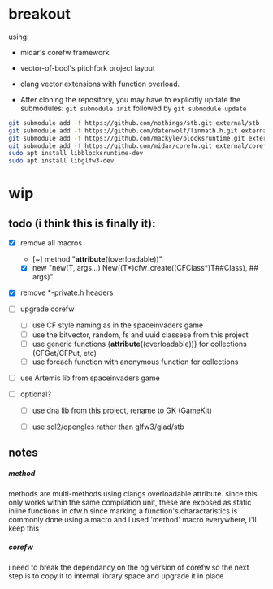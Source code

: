 # breakout 


using:
* midar's corefw framework
* vector-of-bool's pitchfork project layout
* clang vector extensions with function overload.

* After cloning the repository, you may have to explicitly update the submodules: `git submodule init` followed by `git submodule update`

```bash
git submodule add -f https://github.com/nothings/stb.git external/stb
git submodule add -f https://github.com/datenwolf/linmath.h.git external/linmath.h
git submodule add -f https://github.com/mackyle/blocksruntime.git external/blocksruntime
git submodule add -f https://github.com/midar/corefw.git external/corefw
sudo apt install libblocksruntime-dev
sudo apt install libglfw3-dev
```
# wip
## todo (i think this is finally it):


- [x] remove all macros
    - [~] method    "__attribute__((overloadable))"
    - [x] new       "new(T, args...) New((T*)cfw_create((CFClass*)T##Class), ## args)"
- [x] remove *-private.h headers

- [ ] upgrade corefw
    - [ ] use CF style naming as in the spaceinvaders game
    - [ ] use the bitvector, random, fs and uuid classese from this project
    - [ ] use generic functions {__attribute__((overloadable))} for collections (CFGet/CFPut, etc)
    - [ ] use foreach function with anonymous function for collections 

- [ ] use Artemis lib from spaceinvaders game

- [ ] optional?
    - [ ] use dna lib from this project, rename to GK (GameKit)
    - [ ] use sdl2/opengles  rather than glfw3/glad/stb


## notes

##### method
methods are multi-methods using clangs overloadable attribute. since this only works within the same compilation unit, these are exposed as static inline functions in cfw.h
since marking a function's charactaristics is commonly done using a macro and i used 'method' macro everywhere, i'll keep this

##### corefw
i need to break the dependancy on the og version of corefw so the next step is to copy it to internal library space and upgrade it in place
